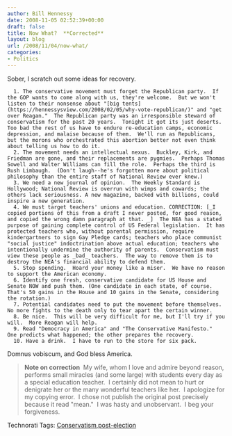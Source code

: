 ```yaml
---
author: Bill Hennessy
date: 2008-11-05 02:52:39+00:00
draft: false
title: Now What?  **Corrected**
layout: blog
url: /2008/11/04/now-what/
categories:
- Politics
---
```


Sober, I scratch out some ideas for recovery.



	  1. The conservative movement must forget the Republican party.  If the GOP wants to come along with us, they're welcome.  But we won't listen to their nonsense about "[big tents](https://hennessysview.com/2008/02/05/why-vote-republican/)" and "get over Reagan."  The Republican party was an irresponsible steward of conservatism for the past 20 years.  Tonight it got its just deserts.  Too bad the rest of us have to endure re-education camps, economic depression, and malaise because of them.  We'll run as Republicans, but the morons who orchestrated this abortion better not even think about telling us how to do it.
	  2. The movement needs an intellectual nexus.  Buckley, Kirk, and Friedman are gone, and their replacements are pygmies.  Perhaps Thomas Sowell and Walter Williams can fill the role.  Perhaps the third is Rush Limbaugh.  (Don't laugh--he's forgotten more about political philosophy than the entire staff of National Review ever knew.)
	  3. We need a new journal of opinion.  The Weekly Standard is Hollywood; National Review is overrun with wimps and cowards; the others lack seriousness. A new magazine, backed with billions, could inspire a new generation.
	  4. We must target teachers' unions and education. CORRECTION: [_I copied portions of this from a draft I never posted, for good reason, and copied the wrong damn paragraph at that. _]  The NEA has a stated purpose of gaining complete control of US Federal legislation.  It has protected teachers who, without parental permission, require kindergartners to sign Gay Pledge cards; teachers who place communist "social justice" indoctrination above actual education; teachers who intentionally undermine the authority of parents.  Conservatism must view these people as _bad_ teachers.  The way to remove them is to destroy the NEA's financial ability to defend them.
	  5. Stop spending.  Hoard your money like a miser.  We have no reason to support the American economy.
	  6. Identify one fresh, conservative candidate for US House and Senate NOW and push them. (One candidate in each state, of course.  That's 50 gains in the House and 10 gains in the Senate, considering the rotation.)
	  7. Potential candidates need to put the movement before themselves.  No more fights to the death only to tear apart the certain winner.
	  8. Be nice.  This will be very difficult for me, but I'll try if you will.  More Reagan will help.
	  9. Read "Democracy in America" and "The Conservative Manifesto."  One predicts what happened; the other prepares the recovery.
	  10. Have a drink.  I have to run to the store for six pack.

Domnus vobiscum, and God bless America.


> **Note on correction**  My wife, whom I love and admire beyond reason, performs small miracles (and some large) with students every day as a special education teacher.  I certainly did not mean to hurt or denigrate her or the many wonderful teachers like her.  I apologize for my copying error.  I chose not publish the original post precisely because it read "mean."  I was hasty and unobservant.  I beg your forgiveness.




Technorati Tags: [Conservatism](https://technorati.com/tags/Conservatism),[post-election](https://technorati.com/tags/post-election)
